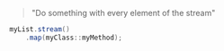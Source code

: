> "Do something with every element of the stream"

```java
myList.stream()
	.map(myClass::myMethod);
```
